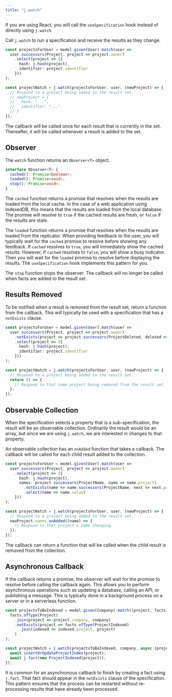 ```yaml
---
title: "j.watch"
---
```


If you are using React, you will call the `useSpecification` hook instead of directly using `j.watch`.

Call `j.watch` to run a specification and receive the results as they change.

```typescript
const projectsForUser = model.given(User).match(user =>
  user.successors(Project, project => project.owner)
    .select(project => ({
      hash: j.hash(project),
      identifier: project.identifier
    }))
);

const projectWatch = j.watch(projectsForUser, user, (newProject) => {
  // Respond to a project being added to the result set.
  // newProject = {
  //   hash: "...",
  //   identifier: "..."
  // }
});
```

The callback will be called once for each result that is currently in the set.
Thereafter, it will be called whenever a result is added to the set.

## Observer

The `watch` function returns an `Observer<T>` object.

```typescript
interface Observer<T> {
  cached(): Promise<boolean>;
  loaded(): Promise<void>;
  stop(): Promise<void>;
}
```

The `cached` function returns a promise that resolves when the results are loaded from the local cache.
In the case of a web application using IndexedDB, this means that the results are loaded from the local database.
The promise will resolve to `true` if the cached results are fresh, or `false` if the results are stale.

The `loaded` function returns a promise that resolves when the results are loaded from the replicator.
When providing feedback to the user, you will typically wait for the `cached` promise to resolve before showing any feedback.
If `cached` resolves to `true`, you will immediately show the cached results.
However, if `cached` resolves to `false`, you will show a busy indicator.
Then you will wait for the `loaded` promise to resolve before displaying the results.
The `useSpecification` hook implements this pattern for you.

The `stop` function stops the observer.
The callback will no longer be called when facts are added to the result set.

## Results Removed

To be notified when a result is removed from the result set, return a function from the callback.
This will typically be used with a specification that has a `notExists` clause.

```typescript
const projectsForUser = model.given(User).match(user =>
  user.successors(Project, project => project.owner)
    .notExists(project => project.successors(ProjectDeleted, deleted => deleted.project))
    .select(project => ({
      hash: j.hash(project),
      identifier: project.identifier
    }))
);

const projectWatch = j.watch(projectsForUser, user, (newProject) => {
  // Respond to a project being added to the result set.
  return () => {
    // Respond to that same project being removed from the result set.
  };
});
```

## Observable Collection

When the specification selects a property that is a sub-specification, the result will be an observable collection.
Ordinarily the result would be an array, but since we are using `j.watch`, we are interested in changes to that property.

An observable collection has an `onAdded` function that takes a callback.
The callback will be called for each child result added to the collection.

```typescript
const projectsForUser = model.given(User).match(user =>
  user.successors(Project, project => project.owner)
    .select(project => ({
      hash: j.hash(project),
      names: project.successors(ProjectName, name => name.project)
        .notExists(name => name.successors(ProjectName, next => next.prior))
        .select(name => name.value)
    }))
);

const projectWatch = j.watch(projectsForUser, user, (newProject) => {
  // Respond to a project being added to the result set.
  newProject.names.onAdded((name) => {
    // Respond to that project's name changing.
  });
});
```

The callback can return a function that will be called when the child result is removed from the collection.

## Asynchronous Callback

If the callback returns a promise, the observer will wait for the promise to resolve before calling the callback again.
This allows you to perform asynchronous operations such as updating a database, calling an API, or publishing a message.
This is typically done in a background process on a server or in a serverless function.

```typescript
const projectsToBeIndexed = model.given(Company).match((project, facts) =>
  facts.ofType(Project)
    .join(project => project.company, company)
    .notExists(project => facts.ofType(ProjectIndexed)
      .join(indexed => indexed.project, project)
    )
);

const projectWatch = j.watch(projectsToBeIndexed, company, async (project) => {
  await insertOrUpdateProjectIndex(project);
  await j.fact(new ProjectIndexed(project));
});
```

It is common for an asynchronous callback to finish by creating a fact using `j.fact`.
That fact should appear in the `notExists` clause of the specification.
This pattern ensures that the process can be restarted without re-processing results that have already been processed.